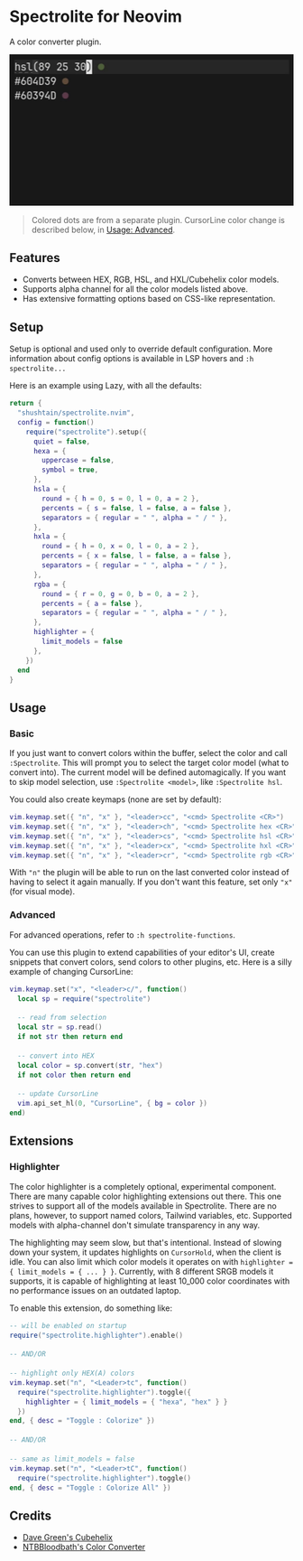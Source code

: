 # Spectrolite for Neovim

A color converter plugin.

![Example](https://github.com/shushtain/spectrolite.nvim/blob/main/example.gif)

> Colored dots are from a separate plugin. CursorLine color change is described below, in [Usage: Advanced](#advanced).

## Features

- Converts between HEX, RGB, HSL, and HXL/Cubehelix color models.
- Supports alpha channel for all the color models listed above.
- Has extensive formatting options based on CSS-like representation.

## Setup

Setup is optional and used only to override default configuration. More information about config options is available in LSP hovers and `:h spectrolite...`

Here is an example using Lazy, with all the defaults:

```lua
return {
  "shushtain/spectrolite.nvim",
  config = function()
    require("spectrolite").setup({
      quiet = false,
      hexa = {
        uppercase = false,
        symbol = true,
      },
      hsla = {
        round = { h = 0, s = 0, l = 0, a = 2 },
        percents = { s = false, l = false, a = false },
        separators = { regular = " ", alpha = " / " },
      },
      hxla = {
        round = { h = 0, x = 0, l = 0, a = 2 },
        percents = { x = false, l = false, a = false },
        separators = { regular = " ", alpha = " / " },
      },
      rgba = {
        round = { r = 0, g = 0, b = 0, a = 2 },
        percents = { a = false },
        separators = { regular = " ", alpha = " / " },
      },
      highlighter = {
        limit_models = false
      },
    })
  end
}
```

## Usage

### Basic

If you just want to convert colors within the buffer, select the color and call `:Spectrolite`. This will prompt you to select the target color model (what to convert into). The current model will be defined automagically. If you want to skip model selection, use `:Spectrolite <model>`, like `:Spectrolite hsl`.

You could also create keymaps (none are set by default):

```lua
vim.keymap.set({ "n", "x" }, "<leader>cc", "<cmd> Spectrolite <CR>")
vim.keymap.set({ "n", "x" }, "<leader>ch", "<cmd> Spectrolite hex <CR>")
vim.keymap.set({ "n", "x" }, "<leader>cs", "<cmd> Spectrolite hsl <CR>")
vim.keymap.set({ "n", "x" }, "<leader>cx", "<cmd> Spectrolite hxl <CR>")
vim.keymap.set({ "n", "x" }, "<leader>cr", "<cmd> Spectrolite rgb <CR>")
```

With `"n"` the plugin will be able to run on the last converted color instead of having to select it again manually. If you don't want this feature, set only `"x"` (for visual mode).

### Advanced

For advanced operations, refer to `:h spectrolite-functions`.

You can use this plugin to extend capabilities of your editor's UI, create snippets that convert colors, send colors to other plugins, etc. Here is a silly example of changing CursorLine:

```lua
vim.keymap.set("x", "<leader>c/", function()
  local sp = require("spectrolite")

  -- read from selection
  local str = sp.read()
  if not str then return end

  -- convert into HEX
  local color = sp.convert(str, "hex")
  if not color then return end

  -- update CursorLine
  vim.api_set_hl(0, "CursorLine", { bg = color })
end)
```

## Extensions

### Highlighter

The color highlighter is a completely optional, experimental component. There are many capable color highlighting extensions out there. This one strives to support all of the models available in Spectrolite. There are no plans, however, to support named colors, Tailwind variables, etc. Supported models with alpha-channel don't simulate transparency in any way.

The highlighting may seem slow, but that's intentional. Instead of slowing down your system, it updates highlights on `CursorHold`, when the client is idle. You can also limit which color models it operates on with `highlighter = { limit_models = { ... } }`. Currently, with 8 different SRGB models it supports, it is capable of highlighting at least 10_000 color coordinates with no performance issues on an outdated laptop.

To enable this extension, do something like:

```lua
-- will be enabled on startup
require("spectrolite.highlighter").enable()

-- AND/OR

-- highlight only HEX(A) colors
vim.keymap.set("n", "<Leader>tc", function()
  require("spectrolite.highlighter").toggle({
    highlighter = { limit_models = { "hexa", "hex" } }
  })
end, { desc = "Toggle : Colorize" })

-- AND/OR

-- same as limit_models = false
vim.keymap.set("n", "<Leader>tC", function()
  require("spectrolite.highlighter").toggle()
end, { desc = "Toggle : Colorize All" })
```

## Credits

- [Dave Green's Cubehelix](https://people.phy.cam.ac.uk/dag9/CUBEHELIX/#Paper)
- [NTBBloodbath's Color Converter](https://github.com/NTBBloodbath/color-converter.nvim)

